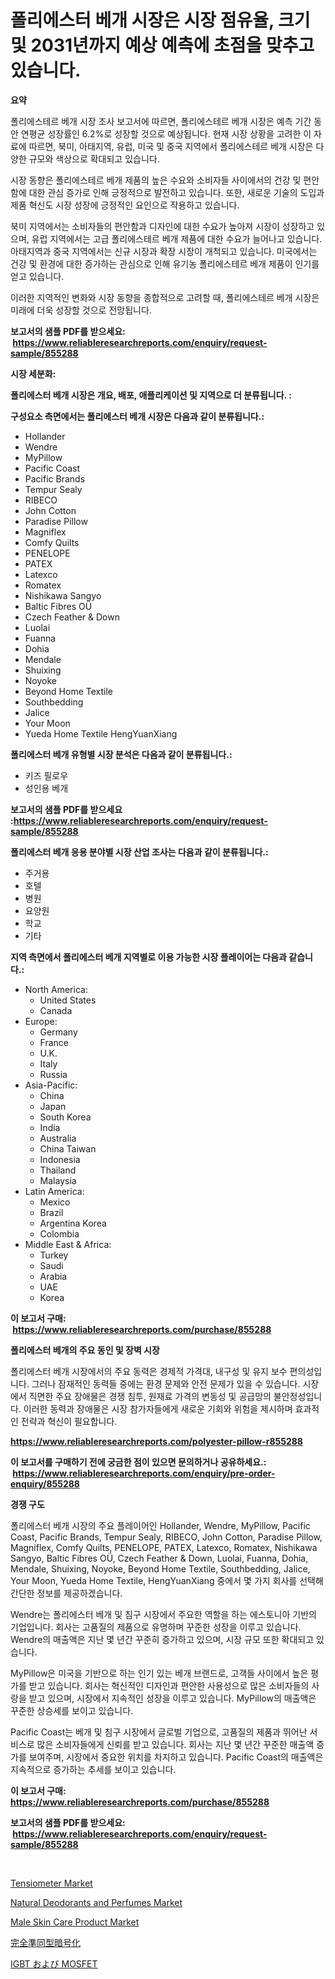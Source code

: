 <p><h1>폴리에스터 베개 시장은 시장 점유율, 크기 및 2031년까지 예상 예측에 초점을 맞추고 있습니다.</h1></p><p><strong>요약</strong></p>
<p><p>폴리에스테르 베개 시장 조사 보고서에 따르면, 폴리에스테르 베개 시장은 예측 기간 동안 연평균 성장률인 6.2%로 성장할 것으로 예상됩니다. 현재 시장 상황을 고려한 이 자료에 따르면, 북미, 아태지역, 유럽, 미국 및 중국 지역에서 폴리에스테르 베개 시장은 다양한 규모와 색상으로 확대되고 있습니다. </p><p>시장 동향은 폴리에스테르 베개 제품의 높은 수요와 소비자들 사이에서의 건강 및 편안함에 대한 관심 증가로 인해 긍정적으로 발전하고 있습니다. 또한, 새로운 기술의 도입과 제품 혁신도 시장 성장에 긍정적인 요인으로 작용하고 있습니다.</p><p>북미 지역에서는 소비자들의 편안함과 디자인에 대한 수요가 높아져 시장이 성장하고 있으며, 유럽 지역에서는 고급 폴리에스테르 베개 제품에 대한 수요가 늘어나고 있습니다. 아태지역과 중국 지역에서는 신규 시장과 확장 시장이 개척되고 있습니다. 미국에서는 건강 및 환경에 대한 증가하는 관심으로 인해 유기농 폴리에스테르 베개 제품이 인기를 얻고 있습니다.</p><p>이러한 지역적인 변화와 시장 동향을 종합적으로 고려할 때, 폴리에스테르 베개 시장은 미래에 더욱 성장할 것으로 전망됩니다.</p></p>
<p><strong>보고서의 샘플 PDF를 받으세요: &nbsp;<a href="https://www.reliableresearchreports.com/enquiry/request-sample/855288">https://www.reliableresearchreports.com/enquiry/request-sample/855288</a></strong></p>
<p><strong>시장 세분화:</strong></p>
<p><strong> 폴리에스터 베개 시장은 개요, 배포, 애플리케이션 및 지역으로 더 분류됩니다. :</strong></p>
<p><strong>구성요소 측면에서는 폴리에스터 베개 시장은 다음과 같이 분류됩니다.:</strong></p>
<p><ul><li>Hollander</li><li>Wendre</li><li>MyPillow</li><li>Pacific Coast</li><li>Pacific Brands</li><li>Tempur Sealy</li><li>RIBECO</li><li>John Cotton</li><li>Paradise Pillow</li><li>Magniflex</li><li>Comfy Quilts</li><li>PENELOPE</li><li>PATEX</li><li>Latexco</li><li>Romatex</li><li>Nishikawa Sangyo</li><li>Baltic Fibres OÜ</li><li>Czech Feather & Down</li><li>Luolai</li><li>Fuanna</li><li>Dohia</li><li>Mendale</li><li>Shuixing</li><li>Noyoke</li><li>Beyond Home Textile</li><li>Southbedding</li><li>Jalice</li><li>Your Moon</li><li>Yueda Home Textile
    HengYuanXiang</li></ul></p>
<p><strong> 폴리에스터 베개 유형별 시장 분석은 다음과 같이 분류됩니다.:</strong></p>
<p><ul><li>키즈 필로우</li><li>성인용 베개</li></ul></p>
<p><strong>보고서의 샘플 PDF를 받으세요 :<a href="https://www.reliableresearchreports.com/enquiry/request-sample/855288">https://www.reliableresearchreports.com/enquiry/request-sample/855288</a></strong></p>
<p><strong> 폴리에스터 베개 응용 분야별 시장 산업 조사는 다음과 같이 분류됩니다.:</strong></p>
<p><ul><li>주거용</li><li>호텔</li><li>병원</li><li>요양원</li><li>학교</li><li>기타</li></ul></p>
<p><strong>지역 측면에서 폴리에스터 베개 지역별로 이용 가능한 시장 플레이어는 다음과 같습니다.:</strong></p>
<p><ul>
    <li>
        North America:
        <ul>
            <li>United States</li>
            <li>Canada</li>
        </ul>
    </li>
    <li>
        Europe:
        <ul>
            <li>Germany</li>
            <li>France</li>
            <li>U.K.</li>
            <li>Italy</li>
            <li>Russia</li>
        </ul>
    </li>
    <li>
        Asia-Pacific:
        <ul>
            <li>China</li>
            <li>Japan</li>
            <li>South Korea</li>
            <li>India</li>
            <li>Australia</li>
            <li>China Taiwan</li>
            <li>Indonesia</li>
            <li>Thailand</li>
            <li>Malaysia</li>
        </ul>
    </li>
    <li>
        Latin America:
        <ul>
            <li>Mexico</li>
            <li>Brazil</li>
            <li>Argentina Korea</li>
            <li>Colombia</li>
        </ul>
    </li>
    <li>
        Middle East & Africa:
        <ul>
            <li>Turkey</li>
            <li>Saudi</li>
            <li>Arabia</li>
            <li>UAE</li>
            <li>Korea</li>
        </ul>
    </li>
    </ul></p>
<p><strong>이 보고서 구매: &nbsp;<a href="https://www.reliableresearchreports.com/purchase/855288">https://www.reliableresearchreports.com/purchase/855288</a></strong></p>
<p><strong>폴리에스터 베개의 주요 동인 및 장벽 시장</strong></p>
<p><p>폴리에스터 베개 시장에서의 주요 동력은 경제적 가격대, 내구성 및 유지 보수 편의성입니다. 그러나 잠재적인 동력들 중에는 환경 문제와 안전 문제가 있을 수 있습니다. 시장에서 직면한 주요 장애물은 경쟁 침투, 원재료 가격의 변동성 및 공급망의 불안정성입니다. 이러한 동력과 장애물은 시장 참가자들에게 새로운 기회와 위험을 제시하며 효과적인 전략과 혁신이 필요합니다.</p></p>
<p><strong><a href="https://www.reliableresearchreports.com/polyester-pillow-r855288">https://www.reliableresearchreports.com/polyester-pillow-r855288</a></strong></p>
<p><strong>이 보고서를 구매하기 전에 궁금한 점이 있으면 문의하거나 공유하세요.: &nbsp;<a href="https://www.reliableresearchreports.com/enquiry/pre-order-enquiry/855288">https://www.reliableresearchreports.com/enquiry/pre-order-enquiry/855288</a></strong></p>
<p><strong>경쟁 구도</strong></p>
<p><p>폴리에스터 베개 시장의 주요 플레이어인 Hollander, Wendre, MyPillow, Pacific Coast, Pacific Brands, Tempur Sealy, RIBECO, John Cotton, Paradise Pillow, Magniflex, Comfy Quilts, PENELOPE, PATEX, Latexco, Romatex, Nishikawa Sangyo, Baltic Fibres OÜ, Czech Feather & Down, Luolai, Fuanna, Dohia, Mendale, Shuixing, Noyoke, Beyond Home Textile, Southbedding, Jalice, Your Moon, Yueda Home Textile, HengYuanXiang 중에서 몇 가지 회사를 선택해 간단한 정보를 제공하겠습니다.</p><p>Wendre는 폴리에스터 베개 및 침구 시장에서 주요한 역할을 하는 에스토니아 기반의 기업입니다. 회사는 고품질의 제품으로 유명하며 꾸준한 성장을 이루고 있습니다. Wendre의 매출액은 지난 몇 년간 꾸준히 증가하고 있으며, 시장 규모 또한 확대되고 있습니다.</p><p>MyPillow은 미국을 기반으로 하는 인기 있는 베개 브랜드로, 고객들 사이에서 높은 평가를 받고 있습니다. 회사는 혁신적인 디자인과 편안한 사용성으로 많은 소비자들의 사랑을 받고 있으며, 시장에서 지속적인 성장을 이루고 있습니다. MyPillow의 매출액은 꾸준한 상승세를 보이고 있습니다.</p><p>Pacific Coast는 베개 및 침구 시장에서 글로벌 기업으로, 고품질의 제품과 뛰어난 서비스로 많은 소비자들에게 신뢰를 받고 있습니다. 회사는 지난 몇 년간 꾸준한 매출액 증가를 보여주며, 시장에서 중요한 위치를 차지하고 있습니다. Pacific Coast의 매출액은 지속적으로 증가하는 추세를 보이고 있습니다.</p></p>
<p><strong>이 보고서 구매: &nbsp; <a href="https://www.reliableresearchreports.com/purchase/855288">https://www.reliableresearchreports.com/purchase/855288</a></strong></p>
<p><strong>보고서의 샘플 PDF를 받으세요: &nbsp;<a href="https://www.reliableresearchreports.com/enquiry/request-sample/855288">https://www.reliableresearchreports.com/enquiry/request-sample/855288</a></strong><strong></strong></p>
<p>&nbsp;</p>
<p><p><a href="https://github.com/lataunyatinikmelvin59ilbd0dv/Market-Research-Report-List-2/blob/main/tensiometer-market.md">Tensiometer Market</a></p><p><a href="https://www.linkedin.com/pulse/natural-deodorants-perfumes-market-furnishes-information-3z8ee?trackingId=8GObvg%2F9RaAOosFjfrqJ8Q%3D%3D">Natural Deodorants and Perfumes Market</a></p><p><a href="https://www.linkedin.com/pulse/male-skin-care-product-market-trends-analysis-forecasted-t4bbe?trackingId=gyvRXkMOISZRePYDWSogWw%3D%3D">Male Skin Care Product Market</a></p><p><a href="https://github.com/SarahFahey88/Market-Research-Report-List-1/blob/main/292501829844.md">完全準同型暗号化</a></p><p><a href="https://github.com/ycmtqqhvk3273/Market-Research-Report-List-1/blob/main/295744629845.md">IGBT および MOSFET</a></p></p>